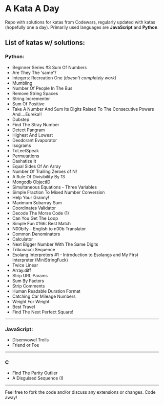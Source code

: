 # A Kata A Day

Repo with solutions for katas from Codewars, regularly updated with katas (hopefully one a day). Primarily used languages are **JavaScript** and **Python**.

## List of katas w/ solutions:

  ### Python:
* Beginner Series #3 Sum Of Numbers
* Are They The 'same'?
* Integers: Recreation One *(doesn't completely work)*
* Mumbling
* Number Of People In The Bus
* Remove String Spaces
* String Incrementer
* Sum Of Positive
* Take A Number And Sum Its Digits Raised To The Consecutive Powers And....Eureka!!
* Dubstep
* Find The Stray Number
* Detect Pangram
* Highest And Lowest
* Deodorant Evaporator
* Isograms
* ToLeetSpeak
* Permutations
* Dashatize It
* Equal Sides Of An Array
* Number Of Trailing Zeroes of N!
* A Rule Of Divisibility By 13
* Mongodb ObjectID
* Simultaneous Equations - Three Variables
* Simple Fraction To Mixed Number Conversion
* Help Your Granny!
* Maximum Subarray Sum
* Coordinates Validator
* Decode The Morse Code (1)
* Can You Get The Loop
* Simple Fun #166: Best Match
* N00bify - English to n00b Translator
* Common Denominators
* Calculator
* Next Bigger Number With The Same Digits
* Tribonacci Sequence
* Esolang Interpreters #1 - Introduction to Esolangs and My First Interpreter (MiniStringFuck)
* Twice Linear
* Array.diff
* Strip URL Params
* Sum By Factors
* Strip Comments
* Human Readable Duration Format
* Catching Car Mileage Numbers
* Weight For Weight
* Best Travel
* Find The Next Perfect Square!
---
  
 ### JavaScript:
  
* Disemvowel Trolls
* Friend or Foe
  
---

 ### C

* Find The Parity Outlier
* A Disguised Sequence (I)

---  
Feel free to fork the code and/or discuss any extensions or changes. Code away!
